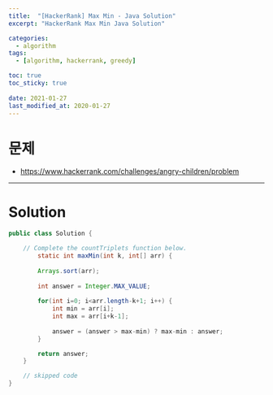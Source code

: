 ```yaml
---
title:  "[HackerRank] Max Min - Java Solution"
excerpt: "HackerRank Max Min Java Solution"

categories:
  - algorithm
tags:
  - [algorithm, hackerrank, greedy]

toc: true
toc_sticky: true
 
date: 2021-01-27
last_modified_at: 2020-01-27
---
```

# 문제
- https://www.hackerrank.com/challenges/angry-children/problem

---

# Solution

``` java
public class Solution {

    // Complete the countTriplets function below.
        static int maxMin(int k, int[] arr) {
        
        Arrays.sort(arr);
        
        int answer = Integer.MAX_VALUE;
        
        for(int i=0; i<arr.length-k+1; i++) {
            int min = arr[i];
            int max = arr[i+k-1];
            
            answer = (answer > max-min) ? max-min : answer;
        }

        return answer;
    }

    // skipped code
}
```